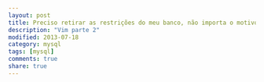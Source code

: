 ```yaml
---
layout: post
title: Preciso retirar as restrições do meu banco, não importa o motivo, eu quero !
description: "Vim parte 2"
modified: 2013-07-18
category: mysql
tags: [mysql]
comments: true
share: true
---
```



